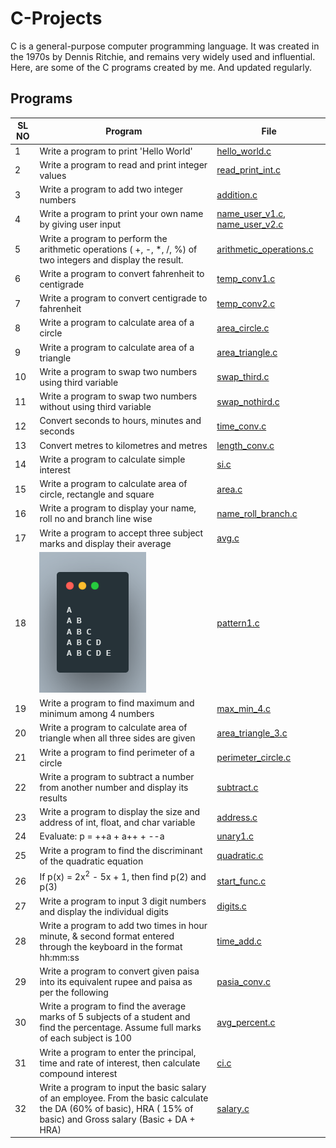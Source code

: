 # C-Projects

C is a general-purpose computer programming language.
It was created in the 1970s by Dennis Ritchie, and remains very widely used and influential.
Here, are some of the C programs created by me. And updated regularly.

## Programs

| **SL NO** | **Program**                                                                                                                                                       | **File**                                                                       |
| --------- | ----------------------------------------------------------------------------------------------------------------------------------------------------------------- | ------------------------------------------------------------------------------ |
| 1         | Write a program to print 'Hello World'                                                                                                                            | [hello_world.c](/data/hello_world.c)                                           |
| 2         | Write a program to read and print integer values                                                                                                                  | [read_print_int.c](/data/read_print_int.c)                                     |
| 3         | Write a program to add two integer numbers                                                                                                                        | [addition.c](/data/addition.c)                                                 |
| 4         | Write a program to print your own name by giving user input                                                                                                       | [name_user_v1.c](/data/name_user_v1.c), [name_user_v2.c](/data/name_user_v2.c) |
| 5         | Write a program to perform the arithmetic operations ( +, -, \*, /, %) of two integers and display the result.                                                    | [arithmetic_operations.c](/data/arithmetic_operations.c)                       |
| 6         | Write a program to convert fahrenheit to centigrade                                                                                                               | [temp_conv1.c](/data/temp_conv1.c)                                             |
| 7         | Write a program to convert centigrade to fahrenheit                                                                                                               | [temp_conv2.c](/data/temp_conv2.c)                                             |
| 8         | Write a program to calculate area of a circle                                                                                                                     | [area_circle.c](/data/area_circle.c)                                           |
| 9         | Write a program to calculate area of a triangle                                                                                                                   | [area_triangle.c](/data/area_triangle.c)                                       |
| 10        | Write a program to swap two numbers using third variable                                                                                                          | [swap_third.c](/data/swap_third.c)                                             |
| 11        | Write a program to swap two numbers without using third variable                                                                                                  | [swap_nothird.c](/data/swap_nothird.c)                                         |
| 12        | Convert seconds to hours, minutes and seconds                                                                                                                     | [time_conv.c](/data/time_conv.c)                                               |
| 13        | Convert metres to kilometres and metres                                                                                                                           | [length_conv.c](/data/length_conv.c)                                           |
| 14        | Write a program to calculate simple interest                                                                                                                      | [si.c](/data/si.c)                                                             |
| 15        | Write a program to calculate area of circle, rectangle and square                                                                                                 | [area.c](/data/area.c)                                                         |
| 16        | Write a program to display your name, roll no and branch line wise                                                                                                | [name_roll_branch.c](/data/name_roll_branch.c)                                 |
| 17        | Write a program to accept three subject marks and display their average                                                                                           | [avg.c](/data/avg.c)                                                           |
| 18        | ![image](/images/pattern1.png)                                                                                                                                    | [pattern1.c](/data/pattern1.c)                                                 |
| 19        | Write a program to find maximum and minimum among 4 numbers                                                                                                       | [max_min_4.c](/data/max_min_4.c)                                               |
| 20        | Write a program to calculate area of triangle when all three sides are given                                                                                      | [area_triangle_3.c](/data/area_triangle_4.c)                                   |
| 21        | Write a program to find perimeter of a circle                                                                                                                     | [perimeter_circle.c](/data/perimeter_circle.c)                                 |
| 22        | Write a program to subtract a number from another number and display its results                                                                                  | [subtract.c](/data/subtract.c)                                                 |
| 23        | Write a program to display the size and address of int, float, and char variable                                                                                  | [address.c](/data/address.c)                                                   |
| 24        | Evaluate: p = ++a + a++ + --a                                                                                                                                     | [unary1.c](/data/unary_1.c)                                                    |
| 25        | Write a program to find the discriminant of the quadratic equation                                                                                                | [quadratic.c](/data/quadratic.c)                                               |
| 26        | If p(x) = 2x<sup>2</sup> - 5x + 1, then find p(2) and p(3)                                                                                                        | [start_func.c](/data/start_func.c)                                             |
| 27        | Write a program to input 3 digit numbers and display the individual digits                                                                                        | [digits.c](/data/digits.c)                                                     |
| 28        | Write a program to add two times in hour minute, & second format entered through the keyboard in the format hh:mm:ss                                              | [time_add.c](/data/time_add.c)                                                 |
| 29        | Write a program to convert given paisa into its equivalent rupee and paisa as per the following                                                                   | [pasia_conv.c](/data/paisa_conv.c)                                             |
| 30        | Write a program to find the average marks of 5 subjects of a student and find the percentage. Assume full marks of each subject is 100                            | [avg_percent.c](/data/avg_percent.c)                                           |
| 31        | Write a program to enter the principal, time and rate of interest, then calculate compound interest                                                               | [ci.c](/data/ci.c)                                                             |
| 32        | Write a program to input the basic salary of an employee. From the basic calculate the DA (60% of basic), HRA ( 15% of basic) and Gross salary (Basic + DA + HRA) | [salary.c](/data/salary.c)                                                     |
